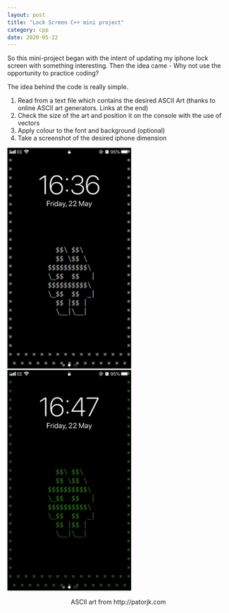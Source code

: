 ```yaml
---
layout: post
title: "Lock Screen C++ mini project"
category: cpp
date: 2020-05-22
---
```


So this mini-project began with the intent of updating my iphone lock screen with something interesting. Then the idea came - Why not use the opportunity to practice coding?

The idea behind the code is really simple. 

<ol>
  <li>
    Read from a text file which contains the desired ASCII Art (thanks to online ASCII art generators. Links at the end) 
  </li>
  
  <li>
    Check the size of the art and position it on the console with the use of vectors
  </li>
 
 <li>
    Apply colour to the font and background (optional)
 </li> 
  
 <li>
    Take a screenshot of the desired iphone dimension
 </li>
  
</ol>

<div id="images">
      <img class="images_row" src="/images/Whitehash.png" style="width: auto; height: auto;max-width: 500px;max-height: 500px" />
      <img class="images_row" src="/images/greenhash.png" style="width: auto; height: auto;max-width: 500px;max-height: 500px" />
      <p style="text-align:center">ASCII art from http://patorjk.com</p>
</div>
  




<script src="https://gist.github.com/cchanzl/07babb551e964ea347a726f44cf061f5.js"></script>
